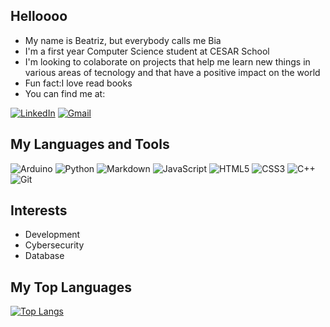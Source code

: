 ## Helloooo

- My name is Beatriz, but everybody calls me Bia
- I'm a first year Computer Science student at CESAR School
- I'm looking to colaborate on projects that help me learn new things in various areas of tecnology and that have a positive impact on the world
- Fun fact:I love read books
- You can find me at:

[![LinkedIn](https://img.shields.io/badge/LinkedIn-0077B5?style=for-the-badge&logo=linkedin&logoColor=white)](https://www.linkedin.com/in/beatrizpedrosaa)
[![Gmail](https://img.shields.io/badge/Gmail-D14836?style=for-the-badge&logo=gmail&logoColor=white)](mailto:biapedrosa17@gmail.com)

## My Languages and Tools

![Arduino](https://img.shields.io/badge/Arduino-00979D?style=for-the-badge&logo=arduino&logoColor=white)
![Python](https://img.shields.io/badge/Python-3776AB?style=for-the-badge&logo=python&logoColor=white)
![Markdown](https://img.shields.io/badge/Markdown-000000?style=for-the-badge&logo=markdown&logoColor=white)
![JavaScript](https://img.shields.io/badge/JavaScript-F7DF1E?style=for-the-badge&logo=javascript&logoColor=black)
![HTML5](https://img.shields.io/badge/HTML5-E34F26?style=for-the-badge&logo=html5&logoColor=white)
![CSS3](https://img.shields.io/badge/CSS3-1572B6?style=for-the-badge&logo=css3&logoColor=white)
![C++](https://img.shields.io/badge/C%2B%2B-00599C?style=for-the-badge&logo=c%2B%2B&logoColor=white)
![Git](https://img.shields.io/badge/Git-F05032?style=for-the-badge&logo=git&logoColor=white)

## Interests

- Development
- Cybersecurity
- Database

## My Top Languages

[![Top Langs](https://github-readme-stats.vercel.app/api/top-langs/?username=biaapedrosa&layout=compact&theme=dark)](https://github.com/anuraghazra/github-readme-stats)
